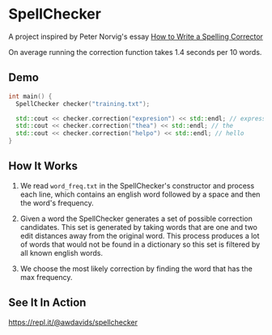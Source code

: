 # SpellChecker

A project inspired by Peter Norvig's essay [How to Write a Spelling Corrector](http://norvig.com/spell-correct.html)

On average running the correction function takes 1.4 seconds per 10 words.

## Demo

```c++
int main() {
  SpellChecker checker("training.txt");

  std::cout << checker.correction("expresion") << std::endl; // expression
  std::cout << checker.correction("thea") << std::endl; // the
  std::cout << checker.correction("helpo") << std::endl; // hello
}
```

## How It Works

1. We read `word_freq.txt` in the SpellChecker's constructor and process each line, which contains an english word followed by a space and then the word's frequency.

2. Given a word the SpellChecker generates a set of possible correction candidates. This set is generated by taking words that are one and two edit distances away from the original word. This process produces a lot of words that would not be found in a dictionary so this set is filtered by all known english words.

3. We choose the most likely correction by finding the word that has the max frequency.

## See It In Action

https://repl.it/@awdavids/spellchecker